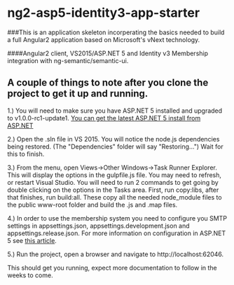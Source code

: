# ng2-asp5-identity3-app-starter

###This is an application skeleton incorperating the basics needed to build a full Angular2 application based on Microsoft's vNext technology.

####Angular2 client, VS2015/ASP.NET 5 and Identity v3 Membership integration with ng-semantic/semantic-ui.

## A couple of things to note after you clone the project to get it up and running.

1.) You will need to make sure you have ASP.NET 5 installed and upgraded to v1.0.0-rc1-update1. [You can get the latest ASP.NET 5 install from ASP.NET](http://docs.asp.net/en/latest/getting-started/installing-on-windows.html)

2.) Open the .sln file in VS 2015.  You will notice the node.js dependencies being restored. (The "Dependencies" folder will say "Restoring...")  Wait for this to finish.

3.) From the menu, open Views->Other Windows->Task Runner Explorer.  This will display the options in the gulpfile.js file.  You may need to refresh, or restart Visual Studio.  You will need to run 2 commands to get going by double clicking on the options in the Tasks area.  First, run copy:libs, after that finishes, run build:all.  These copy all the needed node_module files to the public www-root folder and build the .js and .map files.

4.) In order to use the membership system you need to configure you SMTP settings in appsettings.json, appsettings.development.json and appsettings.release.json.  For more information on configuration in ASP.NET 5 see [this article](http://coaden.net/blog/2016/02/28/application-configuration-in-asp-net-5-mv6-vnext/).

5.) Run the project, open a browser and navigate to http://localhost:62046.

This should get you running, expect more documentation to follow in the weeks to come.

